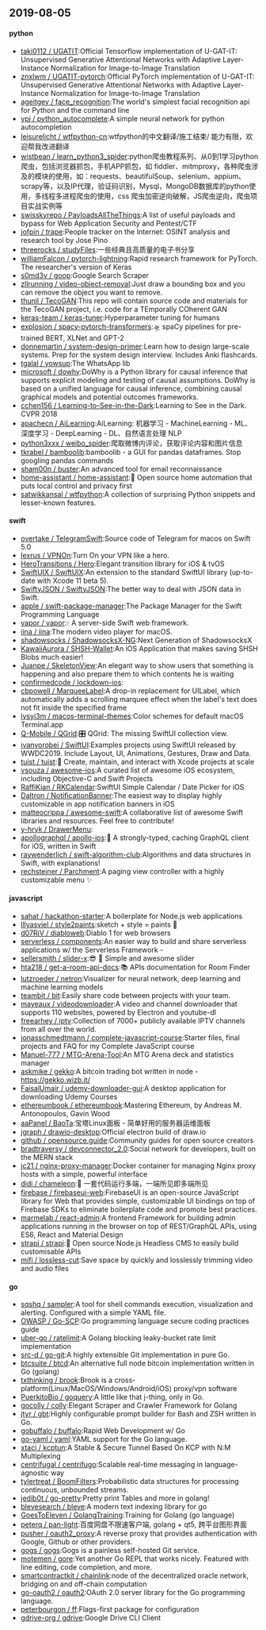 ## 2019-08-05

#### python
* [taki0112 / UGATIT](https://github.com/taki0112/UGATIT):Official Tensorflow implementation of U-GAT-IT: Unsupervised Generative Attentional Networks with Adaptive Layer-Instance Normalization for Image-to-Image Translation
* [znxlwm / UGATIT-pytorch](https://github.com/znxlwm/UGATIT-pytorch):Official PyTorch implementation of U-GAT-IT: Unsupervised Generative Attentional Networks with Adaptive Layer-Instance Normalization for Image-to-Image Translation
* [ageitgey / face_recognition](https://github.com/ageitgey/face_recognition):The world's simplest facial recognition api for Python and the command line
* [vpj / python_autocomplete](https://github.com/vpj/python_autocomplete):A simple neural network for python autocompletion
* [leisurelicht / wtfpython-cn](https://github.com/leisurelicht/wtfpython-cn):wtfpython的中文翻译/施工结束/ 能力有限，欢迎帮我改进翻译
* [wistbean / learn_python3_spider](https://github.com/wistbean/learn_python3_spider):python爬虫教程系列、从0到1学习python爬虫，包括浏览器抓包，手机APP抓包，如 fiddler、mitmproxy，各种爬虫涉及的模块的使用，如：requests、beautifulSoup、selenium、appium、scrapy等，以及IP代理，验证码识别，Mysql，MongoDB数据库的python使用，多线程多进程爬虫的使用，css 爬虫加密逆向破解，JS爬虫逆向，爬虫项目实战实例等
* [swisskyrepo / PayloadsAllTheThings](https://github.com/swisskyrepo/PayloadsAllTheThings):A list of useful payloads and bypass for Web Application Security and Pentest/CTF
* [jofpin / trape](https://github.com/jofpin/trape):People tracker on the Internet: OSINT analysis and research tool by Jose Pino
* [threerocks / studyFiles](https://github.com/threerocks/studyFiles):一些经典且高质量的电子书分享
* [williamFalcon / pytorch-lightning](https://github.com/williamFalcon/pytorch-lightning):Rapid research framework for PyTorch. The researcher's version of Keras
* [s0md3v / goop](https://github.com/s0md3v/goop):Google Search Scraper
* [zllrunning / video-object-removal](https://github.com/zllrunning/video-object-removal):Just draw a bounding box and you can remove the object you want to remove.
* [thunil / TecoGAN](https://github.com/thunil/TecoGAN):This repo will contain source code and materials for the TecoGAN project, i.e. code for a TEmporally COherent GAN
* [keras-team / keras-tuner](https://github.com/keras-team/keras-tuner):Hyperparameter tuning for humans
* [explosion / spacy-pytorch-transformers](https://github.com/explosion/spacy-pytorch-transformers):🛸 spaCy pipelines for pre-trained BERT, XLNet and GPT-2
* [donnemartin / system-design-primer](https://github.com/donnemartin/system-design-primer):Learn how to design large-scale systems. Prep for the system design interview. Includes Anki flashcards.
* [tgalal / yowsup](https://github.com/tgalal/yowsup):The WhatsApp lib
* [microsoft / dowhy](https://github.com/microsoft/dowhy):DoWhy is a Python library for causal inference that supports explicit modeling and testing of causal assumptions. DoWhy is based on a unified language for causal inference, combining causal graphical models and potential outcomes frameworks.
* [cchen156 / Learning-to-See-in-the-Dark](https://github.com/cchen156/Learning-to-See-in-the-Dark):Learning to See in the Dark. CVPR 2018
* [apachecn / AiLearning](https://github.com/apachecn/AiLearning):AiLearning: 机器学习 - MachineLearning - ML、深度学习 - DeepLearning - DL、自然语言处理 NLP
* [python3xxx / weibo_spider](https://github.com/python3xxx/weibo_spider):爬取微博内评论，获取评论内容和图片信息
* [tkrabel / bamboolib](https://github.com/tkrabel/bamboolib):bamboolib - a GUI for pandas dataframes. Stop googling pandas commands
* [sham00n / buster](https://github.com/sham00n/buster):An advanced tool for email reconnaissance
* [home-assistant / home-assistant](https://github.com/home-assistant/home-assistant):🏡
Open source home automation that puts local control and privacy first
* [satwikkansal / wtfpython](https://github.com/satwikkansal/wtfpython):A collection of surprising Python snippets and lesser-known features.

#### swift
* [overtake / TelegramSwift](https://github.com/overtake/TelegramSwift):Source code of Telegram for macos on Swift 5.0
* [lexrus / VPNOn](https://github.com/lexrus/VPNOn):Turn On your VPN like a hero.
* [HeroTransitions / Hero](https://github.com/HeroTransitions/Hero):Elegant transition library for iOS & tvOS
* [SwiftUIX / SwiftUIX](https://github.com/SwiftUIX/SwiftUIX):An extension to the standard SwiftUI library (up-to-date with Xcode 11 beta 5).
* [SwiftyJSON / SwiftyJSON](https://github.com/SwiftyJSON/SwiftyJSON):The better way to deal with JSON data in Swift.
* [apple / swift-package-manager](https://github.com/apple/swift-package-manager):The Package Manager for the Swift Programming Language
* [vapor / vapor](https://github.com/vapor/vapor):💧
A server-side Swift web framework.
* [iina / iina](https://github.com/iina/iina):The modern video player for macOS.
* [shadowsocks / ShadowsocksX-NG](https://github.com/shadowsocks/ShadowsocksX-NG):Next Generation of ShadowsocksX
* [KawaiiAurora / SHSH-Wallet](https://github.com/KawaiiAurora/SHSH-Wallet):An iOS Application that makes saving SHSH Blobs much easier!
* [Juanpe / SkeletonView](https://github.com/Juanpe/SkeletonView):An elegant way to show users that something is happening and also prepare them to which contents he is waiting
* [confirmedcode / lockdown-ios](https://github.com/confirmedcode/lockdown-ios):
* [cbpowell / MarqueeLabel](https://github.com/cbpowell/MarqueeLabel):A drop-in replacement for UILabel, which automatically adds a scrolling marquee effect when the label's text does not fit inside the specified frame
* [lysyi3m / macos-terminal-themes](https://github.com/lysyi3m/macos-terminal-themes):Color schemes for default macOS Terminal.app
* [Q-Mobile / QGrid](https://github.com/Q-Mobile/QGrid):🎛
QGrid: The missing SwiftUI collection view.
* [ivanvorobei / SwiftUI](https://github.com/ivanvorobei/SwiftUI):Examples projects using SwiftUI released by WWDC2019. Include Layout, UI, Animations, Gestures, Draw and Data.
* [tuist / tuist](https://github.com/tuist/tuist):🚀
Create, maintain, and interact with Xcode projects at scale
* [vsouza / awesome-ios](https://github.com/vsouza/awesome-ios):A curated list of awesome iOS ecosystem, including Objective-C and Swift Projects
* [RaffiKian / RKCalendar](https://github.com/RaffiKian/RKCalendar):SwiftUI Simple Calendar / Date Picker for iOS
* [Daltron / NotificationBanner](https://github.com/Daltron/NotificationBanner):The easiest way to display highly customizable in app notification banners in iOS
* [matteocrippa / awesome-swift](https://github.com/matteocrippa/awesome-swift):A collaborative list of awesome Swift libraries and resources. Feel free to contribute!
* [y-hryk / DrawerMenu](https://github.com/y-hryk/DrawerMenu):
* [apollographql / apollo-ios](https://github.com/apollographql/apollo-ios):📱
A strongly-typed, caching GraphQL client for iOS, written in Swift
* [raywenderlich / swift-algorithm-club](https://github.com/raywenderlich/swift-algorithm-club):Algorithms and data structures in Swift, with explanations!
* [rechsteiner / Parchment](https://github.com/rechsteiner/Parchment):A paging view controller with a highly customizable menu
✨

#### javascript
* [sahat / hackathon-starter](https://github.com/sahat/hackathon-starter):A boilerplate for Node.js web applications
* [lllyasviel / style2paints](https://github.com/lllyasviel/style2paints):sketch + style = paints
🎨
* [d07RiV / diabloweb](https://github.com/d07RiV/diabloweb):Diablo 1 for web browsers
* [serverless / components](https://github.com/serverless/components):An easier way to build and share serverless applications w/ the Serverless Framework -
* [sellersmith / slider-x](https://github.com/sellersmith/slider-x):😎
🛀
Simple and awesome slider
* [hta218 / get-a-room-api-docs](https://github.com/hta218/get-a-room-api-docs):📚
APIs documentation for Room Finder
* [lutzroeder / netron](https://github.com/lutzroeder/netron):Visualizer for neural network, deep learning and machine learning models
* [teambit / bit](https://github.com/teambit/bit):Easily share code between projects with your team.
* [mayeaux / videodownloader](https://github.com/mayeaux/videodownloader):A video and channel downloader that supports 110 websites, powered by Electron and youtube-dl
* [freearhey / iptv](https://github.com/freearhey/iptv):Collection of 7000+ publicly available IPTV channels from all over the world.
* [jonasschmedtmann / complete-javascript-course](https://github.com/jonasschmedtmann/complete-javascript-course):Starter files, final projects and FAQ for my Complete JavaScript course
* [Manuel-777 / MTG-Arena-Tool](https://github.com/Manuel-777/MTG-Arena-Tool):An MTG Arena deck and statistics manager
* [askmike / gekko](https://github.com/askmike/gekko):A bitcoin trading bot written in node - https://gekko.wizb.it/
* [FaisalUmair / udemy-downloader-gui](https://github.com/FaisalUmair/udemy-downloader-gui):A desktop application for downloading Udemy Courses
* [ethereumbook / ethereumbook](https://github.com/ethereumbook/ethereumbook):Mastering Ethereum, by Andreas M. Antonopoulos, Gavin Wood
* [aaPanel / BaoTa](https://github.com/aaPanel/BaoTa):宝塔Linux面板 - 简单好用的服务器运维面板
* [jgraph / drawio-desktop](https://github.com/jgraph/drawio-desktop):Official electron build of draw.io
* [github / opensource.guide](https://github.com/github/opensource.guide):Community guides for open source creators
* [bradtraversy / devconnector_2.0](https://github.com/bradtraversy/devconnector_2.0):Social network for developers, built on the MERN stack
* [jc21 / nginx-proxy-manager](https://github.com/jc21/nginx-proxy-manager):Docker container for managing Nginx proxy hosts with a simple, powerful interface
* [didi / chameleon](https://github.com/didi/chameleon):🦎
一套代码运行多端，一端所见即多端所见
* [firebase / firebaseui-web](https://github.com/firebase/firebaseui-web):FirebaseUI is an open-source JavaScript library for Web that provides simple, customizable UI bindings on top of Firebase SDKs to eliminate boilerplate code and promote best practices.
* [marmelab / react-admin](https://github.com/marmelab/react-admin):A frontend Framework for building admin applications running in the browser on top of REST/GraphQL APIs, using ES6, React and Material Design
* [strapi / strapi](https://github.com/strapi/strapi):🚀
Open source Node.js Headless CMS to easily build customisable APIs
* [mifi / lossless-cut](https://github.com/mifi/lossless-cut):Save space by quickly and losslessly trimming video and audio files

#### go
* [sqshq / sampler](https://github.com/sqshq/sampler):A tool for shell commands execution, visualization and alerting. Configured with a simple YAML file.
* [OWASP / Go-SCP](https://github.com/OWASP/Go-SCP):Go programming language secure coding practices guide
* [uber-go / ratelimit](https://github.com/uber-go/ratelimit):A Golang blocking leaky-bucket rate limit implementation
* [src-d / go-git](https://github.com/src-d/go-git):A highly extensible Git implementation in pure Go.
* [btcsuite / btcd](https://github.com/btcsuite/btcd):An alternative full node bitcoin implementation written in Go (golang)
* [txthinking / brook](https://github.com/txthinking/brook):Brook is a cross-platform(Linux/MacOS/Windows/Android/iOS) proxy/vpn software
* [PuerkitoBio / goquery](https://github.com/PuerkitoBio/goquery):A little like that j-thing, only in Go.
* [gocolly / colly](https://github.com/gocolly/colly):Elegant Scraper and Crawler Framework for Golang
* [jtyr / gbt](https://github.com/jtyr/gbt):Highly configurable prompt builder for Bash and ZSH written in Go.
* [gobuffalo / buffalo](https://github.com/gobuffalo/buffalo):Rapid Web Development w/ Go
* [go-yaml / yaml](https://github.com/go-yaml/yaml):YAML support for the Go language.
* [xtaci / kcptun](https://github.com/xtaci/kcptun):A Stable & Secure Tunnel Based On KCP with N:M Multiplexing
* [centrifugal / centrifugo](https://github.com/centrifugal/centrifugo):Scalable real-time messaging in language-agnostic way
* [tylertreat / BoomFilters](https://github.com/tylertreat/BoomFilters):Probabilistic data structures for processing continuous, unbounded streams.
* [jedib0t / go-pretty](https://github.com/jedib0t/go-pretty):Pretty print Tables and more in golang!
* [blevesearch / bleve](https://github.com/blevesearch/bleve):A modern text indexing library for go
* [GoesToEleven / GolangTraining](https://github.com/GoesToEleven/GolangTraining):Training for Golang (go language)
* [peterq / pan-light](https://github.com/peterq/pan-light):百度网盘不限速客户端, golang + qt5, 跨平台图形界面
* [pusher / oauth2_proxy](https://github.com/pusher/oauth2_proxy):A reverse proxy that provides authentication with Google, Github or other providers.
* [gogs / gogs](https://github.com/gogs/gogs):Gogs is a painless self-hosted Git service.
* [motemen / gore](https://github.com/motemen/gore):Yet another Go REPL that works nicely. Featured with line editing, code completion, and more.
* [smartcontractkit / chainlink](https://github.com/smartcontractkit/chainlink):node of the decentralized oracle network, bridging on and off-chain computation
* [go-oauth2 / oauth2](https://github.com/go-oauth2/oauth2):OAuth 2.0 server library for the Go programming language.
* [peterbourgon / ff](https://github.com/peterbourgon/ff):Flags-first package for configuration
* [gdrive-org / gdrive](https://github.com/gdrive-org/gdrive):Google Drive CLI Client

